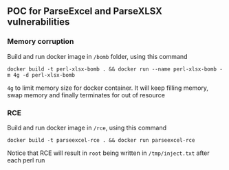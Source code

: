 ## POC for ParseExcel and ParseXLSX vulnerabilities
### Memory corruption
Build and run docker image in `/bomb` folder, using this command

`docker build -t perl-xlsx-bomb . && docker run --name perl-xlsx-bomb -m 4g -d perl-xlsx-bomb`

`4g` to limit memory size for docker container.
It will keep filling memory, swap memory and finally terminates for out of resource

### RCE
Build and run docker image in `/rce`, using this command

`docker build -t parseexcel-rce . && docker run parseexcel-rce`

Notice that RCE will result in `root` being written in `/tmp/inject.txt` after each perl run
